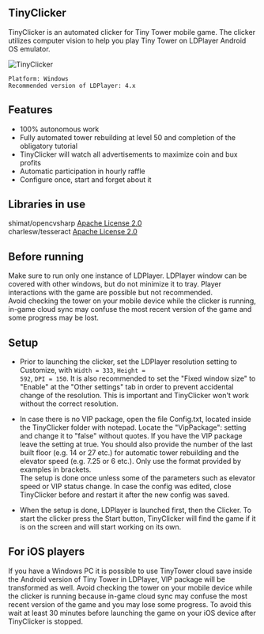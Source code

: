 ## TinyClicker

TinyClicker is an automated clicker for Tiny Tower mobile game. 
The clicker utilizes computer vision to help you play Tiny Tower on LDPlayer Android OS emulator.

![TinyClicker](https://user-images.githubusercontent.com/51026900/140165371-999ee88c-6d1e-44ef-bd62-c5ede942049b.png)

<code>Platform: Windows</code>\
<code>Recommended version of LDPlayer: 4.x</code>

## Features

- 100% autonomous work
- Fully automated tower rebuilding at level 50 and completion of the obligatory tutorial
- TinyClicker will watch all advertisements to maximize coin and bux profits
- Automatic participation in hourly raffle
- Configure once, start and forget about it

## Libraries in use

shimat/opencvsharp  [Apache License 2.0](https://github.com/shimat/opencvsharp/blob/master/LICENSE)\
charlesw/tesseract  [Apache License 2.0](https://github.com/charlesw/tesseract/blob/master/LICENSE.txt)


## Before running

Make sure to run only one instance of LDPlayer. 
LDPlayer window can be covered with other windows, but do not minimize it to tray. 
Player interactions with the game are possible but not recommended.\
Avoid checking the tower on your mobile device while the clicker is running, in-game cloud sync may confuse the most recent version of the game and some progress may be lost.


## Setup

- Prior to launching the clicker, set the LDPlayer resolution setting to Customize, with <code>Width = 333</code>, <code>Height = 592</code>, <code>DPI = 150</code>. It is also recommended to set the "Fixed window size" to "Enable" at the "Other settings" tab in order to prevent accidental change of the resolution. This is important and TinyClicker won't work without the correct resolution.

- In case there is no VIP package, open the file Config.txt, located inside the TinyClicker folder with notepad. Locate the "VipPackage": setting and change it to "false" without quotes. If you have the VIP package leave the setting at true. You should also provide the number of the last built floor (e.g. 14 or 27 etc.) for automatic tower rebuilding and the elevator speed (e.g. 7.25 or 6 etc.). Only use the format provided by examples in brackets.\
The setup is done once unless some of the parameters such as elevator speed or VIP status change. In case the config was edited, close TinyClicker before and restart it after the new config was saved.

- When the setup is done, LDPlayer is launched first, then the Clicker. To start the clicker press the Start button, TinyClicker will find the game if it is on the screen and will start working on its own. 

## For iOS players

If you have a Windows PC it is possible to use TinyTower cloud save inside the Android version of Tiny Tower in LDPlayer, VIP package will be transformed as well. Avoid checking the tower on your mobile device while the clicker is running because in-game cloud sync may confuse the most recent version of the game and you may lose some progress. To avoid this wait at least 30 minutes before launching the game on your iOS device after TinyClicker is stopped.
